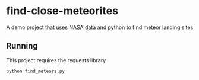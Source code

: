 # find-close-meteorites
A demo project that uses NASA data and python to find meteor landing sites

## Running
This project requires the requests library

`python find_meteors.py`
